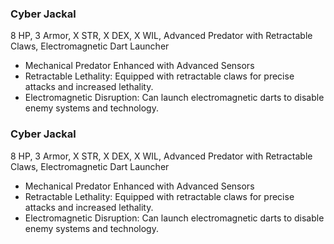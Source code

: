 ### Cyber Jackal
8 HP, 3 Armor, X STR, X DEX, X WIL, Advanced Predator with Retractable Claws, Electromagnetic Dart Launcher
- Mechanical Predator Enhanced with Advanced Sensors
- Retractable Lethality: Equipped with retractable claws for precise attacks and increased lethality.
- Electromagnetic Disruption: Can launch electromagnetic darts to disable enemy systems and technology.

### Cyber Jackal
8 HP, 3 Armor, X STR, X DEX, X WIL, Advanced Predator with Retractable Claws, Electromagnetic Dart Launcher
- Mechanical Predator Enhanced with Advanced Sensors
- Retractable Lethality: Equipped with retractable claws for precise attacks and increased lethality.
- Electromagnetic Disruption: Can launch electromagnetic darts to disable enemy systems and technology.


